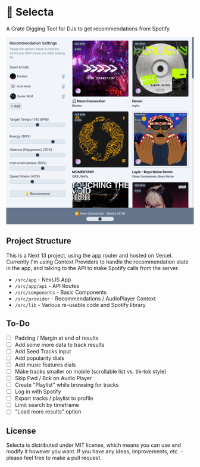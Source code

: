 # 💽 Selecta

A Crate Digging Tool for DJs to get recommendations from Spotify.

![App Preview](./public/selecta.png)

## Project Structure

This is a Next 13 project, using the app router and hosted on Vercel. Currently I'm using Context Providers to handle the recommendation state in the app, and talking to the API to make Spotify calls from the server.

- `/src/app` - NextJS App
- `/src/app/api` - API Routes
- `/src/components` - Basic Components
- `/src/provider` - Recommendations / AudioPlayer Context
- `/src/lib` - Various re-usable code and Spotify library

## To-Do

- [ ] Padding / Margin at end of results
- [ ] Add some more data to track results
- [ ] Add Seed Tracks Input
- [ ] Add popularity dials
- [ ] Add music features dials
- [ ] Make tracks smaller on mobile (scrollable list vs. tik-tok style)
- [ ] Skip Fwd / Bck on Audio Player
- [ ] Create "Playlist" while browsing for tracks
- [ ] Log in with Spotify
- [ ] Export tracks / playlist to profile
- [ ] Limit search by timeframe
- [ ] "Load more results" option

## License

Selecta is distributed under MIT license, which means you can use and modify it however you want. If you have any ideas, improvements, etc. - please feel free to make a pull request.

